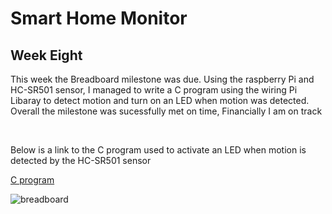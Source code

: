 # Smart Home Monitor

<h2> Week Eight </h2>

<p> This week the Breadboard milestone was due. Using the raspberry Pi and HC-SR501 sensor, I managed to write a C program using the wiring Pi Libaray to detect motion and turn on an LED when motion was detected. Overall the milestone was sucessfully met on time, Financially I am on track <p>
  <br>
  
 <p> Below is a link to the C program used to activate an LED when motion is detected by the HC-SR501 sensor<p>
  
[C program](https://github.com/getLiauba/SmartHomeMonitor/blob/master/Software/sensor.c)<br />

![breadboard](https://github.com/getLiauba/SmartHomeMonitor/blob/master/Images/IMG_2449.jpg?raw=true)<br />
<br>
